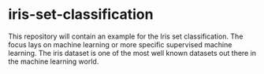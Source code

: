 # iris-set-classification
This repository will contain an example for the Iris set classification.
The focus lays on machine learning or more specific supervised machine
learning. The iris dataset is one of the most well known datasets out 
there in the machine learning world. 
